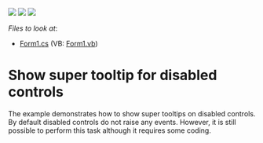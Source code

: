 <!-- default badges list -->
![](https://img.shields.io/endpoint?url=https://codecentral.devexpress.com/api/v1/VersionRange/128615506/13.1.4%2B)
[![](https://img.shields.io/badge/Open_in_DevExpress_Support_Center-FF7200?style=flat-square&logo=DevExpress&logoColor=white)](https://supportcenter.devexpress.com/ticket/details/E521)
[![](https://img.shields.io/badge/📖_How_to_use_DevExpress_Examples-e9f6fc?style=flat-square)](https://docs.devexpress.com/GeneralInformation/403183)
<!-- default badges end -->
<!-- default file list -->
*Files to look at*:

* [Form1.cs](./CS/ToolTipController/Form1.cs) (VB: [Form1.vb](./VB/ToolTipController/Form1.vb))
<!-- default file list end -->
# Show super tooltip for disabled controls


<p>The example demonstrates how to show super tooltips on disabled controls. By default disabled controls do not raise any events. However, it is still possible to perform this task although it requires some coding.</p>

<br/>


